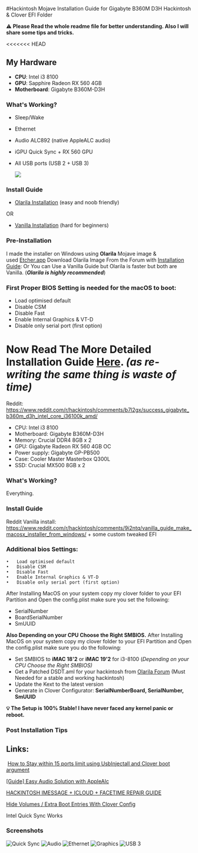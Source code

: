 
#Hackintosh Mojave Installation Guide for Gigabyte B360M D3H Hackintosh & Clover EFI Folder

⚠️  **Please Read the whole readme file for better understanding. Also I will share some tips and tricks.**

<<<<<<< HEAD
## **My  Hardware**

- **CPU**: Intel i3 8100
- **GPU**: Sapphire Radeon RX 560 4GB
- **Motherboard**: Gigabyte B360M-D3H

### **What's Working?**

- Sleep/Wake
- Ethernet
- Audio ALC892 (native AppleALC audio)
- iGPU Quick Sync + RX 560 GPU
- All USB ports (USB 2 + USB 3)

    ![](/Screenshots/about.png)

### **Install Guide**

- [Olarila Installation](https://olarila.com/forum/viewforum.php?f=50) (easy and noob friendly)

OR

- [Vanilla Installation](https://hackintosh.gitbook.io/-r-hackintosh-vanilla-desktop-guide/) (hard for beginners)

### Pre-Installation

I made the installer on Windows using **Olarila** Mojave image & used [Etcher.app](https://www.balena.io/etcher/) Download Olarila Image From the Forum with [Installation Guide](http://olarila.com/forum/viewtopic.php?f=51&t=6743): Or You can Use a Vanilla Guide but Olarila is faster but both are Vanilla. (***Olarila is highly recommended***)

### First Proper BIOS Setting is needed for the macOS to boot:

- Load optimised default
- Disable CSM
- Disable Fast
- Enable Internal Graphics & VT-D
- Disable only serial port (first option)

Now **Read The More Detailed Installation Guide [Here](https://olarila.com/forum/viewtopic.php?f=50&t=8685).** *(as re-writing the same thing is waste of time)*
=======
Reddit: https://www.reddit.com/r/hackintosh/comments/b7l2gx/success_gigabyte_b360m_d3h_intel_core_i36100k_amd/

- CPU: Intel i3 8100 
- Motherboard: Gigabyte B360M-D3H 
- Memory: Crucial DDR4 8GB x 2 
- GPU: Gigabyte Radeon RX 560 4GB OC
- Power supply: Gigabyte GP-PB500
- Case: Cooler Master Masterbox Q300L
- SSD: Crucial MX500 8GB x 2

### What's Working?
Everything.

### Install Guide
Reddit Vanilla install: https://www.reddit.com/r/hackintosh/comments/9i2ntq/vanilla_guide_make_macosx_installer_from_windows/ + some custom tweaked EFI

### Additional bios Settings: 
	•	Load optimised default 
	•	Disable CSM 
	•	Disable Fast 
	•	Enable Internal Graphics & VT-D 
	•	Disable only serial port (first option) 

After Installing MacOS on your system copy my clover folder to your EFI Partition and Open the config.plist make sure you set the following:
- SerialNumber
- BoardSerialNumber
- SmUUID

**Also Depending on your CPU Choose the Right SMBIOS.**
After Installing MacOS on your system copy my clover folder to your EFI Partition and Open the config.plist make sure you do the following:

- Set SMBIOS to **iMAC 18'2** or **iMAC 19'2** for i3-8100 (*Depending on your CPU Choose the Right SMBIOS)*
- Get a Patched DSDT.aml for your hackintosh from [Olarila Forum](https://olarila.com/forum/viewtopic.php?t=6401) (Must Needed for a stable and working hackintosh)
- Update the Kext to the latest version
- Generate  in Clover Configurator: **SerialNumberBoard, SerialNumber, SmUUID**

**💡 The Setup is 100% Stable! I have never faced any kernel panic or reboot.**

### Post Installation Tips

## Links:

 [How to Stay within 15 ports limit using UsbInjectall and Clover boot argument](https://olarila.com/forum/viewtopic.php?f=79&t=7370&fbclid=IwAR0aba59fTABiOx2hLesroLLHOTl8rAQQwQ-d0bpPm4LZ3UNovBrGdjyEb8)

[[Guide] Easy Audio Solution with AppleAlc](https://olarila.com/forum/viewtopic.php?f=28&t=9788)

[HACKINTOSH IMESSAGE + ICLOUD + FACETIME REPAIR GUIDE](https://hackintosher.com/guides/quick-fixes-facetime-icloud-imessage-hackintosh-not-working/)

[Hide Volumes / Extra Boot Entries With Clover Config](https://olarila.com/forum/viewtopic.php?f=28&t=7451#p66199)


Intel Quick Sync Works
### Screenshots

![Quick Sync](/Screenshots/quicsync.png)
![Audio](/Screenshots/audio.png)
![Ethernet](/Screenshots/ethernet.png)
![Graphics](/Screenshots/graphics.png)
![USB 3](/Screenshots/usb.png)
